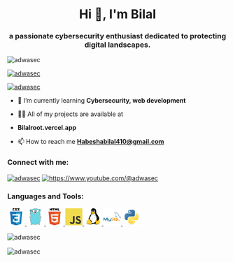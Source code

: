 <h1 align="center">Hi 👋, I'm Bilal</h1>
<h3 align="center">a passionate cybersecurity enthusiast dedicated to protecting digital landscapes.</h3>

<p align="left"> <img src="https://komarev.com/ghpvc/?username=adwasec&label=Profile%20views&color=0e75b6&style=flat" alt="adwasec" /> </p>

<p align="left"> <a href="https://github.com/ryo-ma/github-profile-trophy"><img src="https://github-profile-trophy.vercel.app/?username=adwasec" alt="adwasec" /></a> </p>

<p align="left"> <a href="https://twitter.com/adwasec" target="blank"><img src="https://img.shields.io/twitter/follow/adwasec?logo=twitter&style=for-the-badge" alt="adwasec" /></a> </p>

- 🌱 I’m currently learning **Cybersecurity, web development**

- 👨‍💻 All of my projects are available at
- **Bilalroot.vercel.app**

- 📫 How to reach me **Habeshabilal410@gmail.com**

<h3 align="left">Connect with me:</h3>
<p align="left">
<a href="https://twitter.com/adwasec" target="blank"><img align="center" src="https://raw.githubusercontent.com/rahuldkjain/github-profile-readme-generator/master/src/images/icons/Social/twitter.svg" alt="adwasec" height="30" width="40" /></a>
<a href="https://www.youtube.com/@adwasec" target="blank"><img align="center" src="https://raw.githubusercontent.com/rahuldkjain/github-profile-readme-generator/master/src/images/icons/Social/youtube.svg" alt="https://www.youtube.com/@adwasec" height="30" width="40" /></a>
</p>

<h3 align="left">Languages and Tools:</h3>
<p align="left"> <a href="https://www.w3schools.com/css/" target="_blank" rel="noreferrer"> <img src="https://raw.githubusercontent.com/devicons/devicon/master/icons/css3/css3-original-wordmark.svg" alt="css3" width="40" height="40"/> </a> <a href="https://golang.org" target="_blank" rel="noreferrer"> <img src="https://raw.githubusercontent.com/devicons/devicon/master/icons/go/go-original.svg" alt="go" width="40" height="40"/> </a> <a href="https://www.w3.org/html/" target="_blank" rel="noreferrer"> <img src="https://raw.githubusercontent.com/devicons/devicon/master/icons/html5/html5-original-wordmark.svg" alt="html5" width="40" height="40"/> </a> <a href="https://developer.mozilla.org/en-US/docs/Web/JavaScript" target="_blank" rel="noreferrer"> <img src="https://raw.githubusercontent.com/devicons/devicon/master/icons/javascript/javascript-original.svg" alt="javascript" width="40" height="40"/> </a> <a href="https://www.linux.org/" target="_blank" rel="noreferrer"> <img src="https://raw.githubusercontent.com/devicons/devicon/master/icons/linux/linux-original.svg" alt="linux" width="40" height="40"/> </a> <a href="https://www.mysql.com/" target="_blank" rel="noreferrer"> <img src="https://raw.githubusercontent.com/devicons/devicon/master/icons/mysql/mysql-original-wordmark.svg" alt="mysql" width="40" height="40"/> </a> <a href="https://www.python.org" target="_blank" rel="noreferrer"> <img src="https://raw.githubusercontent.com/devicons/devicon/master/icons/python/python-original.svg" alt="python" width="40" height="40"/> </a> </p>

<p><img align="center" src="https://github-readme-stats.vercel.app/api/top-langs?username=adwasec&show_icons=true&locale=en&layout=compact" alt="adwasec" /></p>

<p><img align="center" src="https://github-readme-streak-stats.herokuapp.com/?user=adwasec&" alt="adwasec" /></p>

